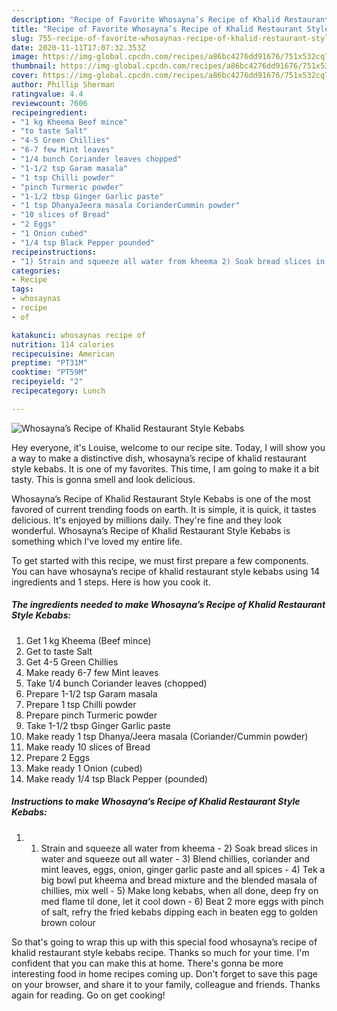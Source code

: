 ```yaml
---
description: "Recipe of Favorite Whosayna’s Recipe of Khalid Restaurant Style Kebabs"
title: "Recipe of Favorite Whosayna’s Recipe of Khalid Restaurant Style Kebabs"
slug: 755-recipe-of-favorite-whosaynas-recipe-of-khalid-restaurant-style-kebabs
date: 2020-11-11T17:07:32.353Z
image: https://img-global.cpcdn.com/recipes/a86bc4276dd91676/751x532cq70/whosaynas-recipe-of-khalid-restaurant-style-kebabs-recipe-main-photo.jpg
thumbnail: https://img-global.cpcdn.com/recipes/a86bc4276dd91676/751x532cq70/whosaynas-recipe-of-khalid-restaurant-style-kebabs-recipe-main-photo.jpg
cover: https://img-global.cpcdn.com/recipes/a86bc4276dd91676/751x532cq70/whosaynas-recipe-of-khalid-restaurant-style-kebabs-recipe-main-photo.jpg
author: Phillip Sherman
ratingvalue: 4.4
reviewcount: 7606
recipeingredient:
- "1 kg Kheema Beef mince"
- "to taste Salt"
- "4-5 Green Chillies"
- "6-7 few Mint leaves"
- "1/4 bunch Coriander leaves chopped"
- "1-1/2 tsp Garam masala"
- "1 tsp Chilli powder"
- "pinch Turmeric powder"
- "1-1/2 tbsp Ginger Garlic paste"
- "1 tsp DhanyaJeera masala CorianderCummin powder"
- "10 slices of Bread"
- "2 Eggs"
- "1 Onion cubed"
- "1/4 tsp Black Pepper pounded"
recipeinstructions:
- "1) Strain and squeeze all water from kheema 2) Soak bread slices in water and squeeze out all water 3) Blend chillies, coriander and mint leaves, eggs, onion, ginger garlic paste and all spices 4) Tek a big bowl put kheema and bread mixture and the blended masala of chillies, mix well 5) Make long kebabs, when all done, deep fry on med flame til done, let it cool down 6) Beat 2 more eggs with pinch of salt, refry the fried kebabs dipping each in beaten egg to golden brown colour"
categories:
- Recipe
tags:
- whosaynas
- recipe
- of

katakunci: whosaynas recipe of 
nutrition: 114 calories
recipecuisine: American
preptime: "PT31M"
cooktime: "PT59M"
recipeyield: "2"
recipecategory: Lunch

---
```



![Whosayna’s Recipe of Khalid Restaurant Style Kebabs](https://img-global.cpcdn.com/recipes/a86bc4276dd91676/751x532cq70/whosaynas-recipe-of-khalid-restaurant-style-kebabs-recipe-main-photo.jpg)

Hey everyone, it's Louise, welcome to our recipe site. Today, I will show you a way to make a distinctive dish, whosayna’s recipe of khalid restaurant style kebabs. It is one of my favorites. This time, I am going to make it a bit tasty. This is gonna smell and look delicious.

Whosayna’s Recipe of Khalid Restaurant Style Kebabs is one of the most favored of current trending foods on earth. It is simple, it is quick, it tastes delicious. It's enjoyed by millions daily. They're fine and they look wonderful. Whosayna’s Recipe of Khalid Restaurant Style Kebabs is something which I've loved my entire life.




To get started with this recipe, we must first prepare a few components. You can have whosayna’s recipe of khalid restaurant style kebabs using 14 ingredients and 1 steps. Here is how you cook it.

<!--inarticleads1-->

##### The ingredients needed to make Whosayna’s Recipe of Khalid Restaurant Style Kebabs:

1. Get 1 kg Kheema (Beef mince)
1. Get to taste Salt
1. Get 4-5 Green Chillies
1. Make ready 6-7 few Mint leaves
1. Take 1/4 bunch Coriander leaves (chopped)
1. Prepare 1-1/2 tsp Garam masala
1. Prepare 1 tsp Chilli powder
1. Prepare pinch Turmeric powder
1. Take 1-1/2 tbsp Ginger Garlic paste
1. Make ready 1 tsp Dhanya/Jeera masala (Coriander/Cummin powder)
1. Make ready 10 slices of Bread
1. Prepare 2 Eggs
1. Make ready 1 Onion (cubed)
1. Make ready 1/4 tsp Black Pepper (pounded)




<!--inarticleads2-->

##### Instructions to make Whosayna’s Recipe of Khalid Restaurant Style Kebabs:

1. 1) Strain and squeeze all water from kheema - 2) Soak bread slices in water and squeeze out all water - 3) Blend chillies, coriander and mint leaves, eggs, onion, ginger garlic paste and all spices - 4) Tek a big bowl put kheema and bread mixture and the blended masala of chillies, mix well - 5) Make long kebabs, when all done, deep fry on med flame til done, let it cool down - 6) Beat 2 more eggs with pinch of salt, refry the fried kebabs dipping each in beaten egg to golden brown colour




So that's going to wrap this up with this special food whosayna’s recipe of khalid restaurant style kebabs recipe. Thanks so much for your time. I'm confident that you can make this at home. There's gonna be more interesting food in home recipes coming up. Don't forget to save this page on your browser, and share it to your family, colleague and friends. Thanks again for reading. Go on get cooking!
